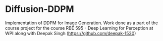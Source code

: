 # Diffusion-DDPM
Implementation of DDPM for Image Generation. Work done as a part of the course project for the course RBE 595 - Deep Learning for Perception at WPI along with Deepak Singh (https://github.com/deepak-1530) 
